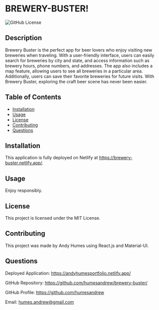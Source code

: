 # BREWERY-BUSTER!

  ![GitHub License](https://img.shields.io/badge/license-humesandrew-blue.svg)
  ## Description
  Brewery Buster is the perfect app for beer lovers who enjoy visiting new breweries when traveling. With a user-friendly interface, users can easily search for breweries by city and state, and access information such as brewery hours, phone numbers, and addresses. The app also includes a map feature, allowing users to see all breweries in a particular area. Additionally, users can save their favorite breweries for future visits. With Brewery Buster, exploring the craft beer scene has never been easier.

 ## Table of Contents
- [Installation](#installation)
- [Usage](#usage)
- [License](#license)
- [Contributing](#contributing)
- [Questions](#questions)

## Installation
This application is fully deployed on Netlify at https://brewery-buster.netlify.app/.

## Usage
Enjoy responsibly.

## License
This project is licensed under the MIT License.

## Contributing
This project was made by Andy Humes using React.js and Material-UI.


## Questions

Deployed Application: https://andyhumesportfolio.netlify.app/

GitHub Repository: https://github.com/humesandrew/brewery-buster/

GitHub Profile: https://github.com/humesandrew

Email: humes.andrew@gmail.com


